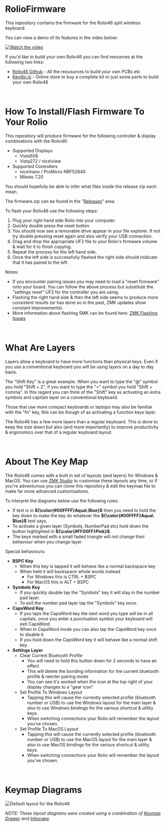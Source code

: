 # RolioFirmware
This repository contains the firmware for the Rolio46 split wireless keyboard.

You can view a demo of its features in the video below:

[![Watch the video](doc/images/video_thumbnail.png)](https://www.youtube.com/watch?v=ROdyQWcNV8Y)

If you'd like to build your own Rolio46 you can find resources at the following two links:
 * [Rolio46 Github](https://github.com/MickiusMousius/Rolio46Keyboard) - All the reousurces to build your own PCBs etc
 * [Keydio.io](https://keydio.io) - Online store to buy a complete kit or just some parts to build your own Rolio46

<br/>

# How To Install/Flash Firmware To Your Rolio
This repository will produce firmware for the following controller & display combinations with the Rolio46:
 * Supported Displays
    * Vista508
    * Vista272 / nice!view
 * Supported Controllers
   * nice!nano / ProMicro NRF52840
   * Mikoto 7.20

You should hopefully be able to infer what files inside the release zip each mean.

The firmware.zip can be found in the "[Releases](https://github.com/MickiusMousius/RolioFirmware/releases/)" area.

To flash your Rolio46 use the following steps:
 1. Plug your right hand side Rolio into your computer.
 2. Quickly double press the reset button.
 3. You should now see a removable drive appear in your file explorer. If not try double pressing reset again and also verify your USB connection.
 4. Drag and drop the appropriate UF2 file to your Rolio's firmware volume & wait for it to finish copying.
 5. Repeat the process for the left hand side.
 6. Once the left side is successfully flashed the right side should inidicate that it has paired to the left.

Notes:
 * If you encounter pairing issues you may need to load a "reset firmware" onto your board. You can follow the above process but substitute the "settings reset" UF2 for the controller you are using.
 * Flashing the right hand side & then the left side seems to produce more consistent results (or has done so in the past, ZMK updates show constant improvements).
  * More information about flashing SMK can be found here: [ZMK Flashing Issues](https://zmk.dev/docs/troubleshooting/flashing-issues)

<br/>

# What Are Layers

Layers allow a keyboard to have more functions than physical keys. Even if you use a conventional keyboard you will be using layers on a day to day basis.

The "Shift Key" is a great example. When you want to type the "@" symbol you hold "Shift + 2", if you want to type the "<" symbol you hold "Shift + comma". In this regard you can think of the "Shift" key as activating an extra symbols and capitals layer on a conventional keyboard.

Those that use more compact keyboards or laptops may also be familiar with the "fn" key, this can be though of as activating a function keys layer.

The Rolio46 has a few more layers than a regular keyboard. This is done to keep the size down but also (and more importantly) to improve productivity & ergonomics over that of a regular keyboard layout.

<br/>

# About The Key Map

The Rolio46 comes with a built in set of layouts (and layers) for Windows & MacOS. You can use [ZMK Studio](https://zmk.studio/download) to customise these layouts any time, or if you're adventurous you can clone this repository & edit the keymap file to make far more advanced customisations.

To interpret the diagrams below use the following rules:
 * If text is in **${\color{#00FFFF}Aqua\ Blue}$** then you need to hold the key down to make the key do whatever the **${\color{#00FFFF}Aqua\ Blue}$** text says.
 * To activate a given layer (Symbols, NumberPad etc) hold down the button highlighted in **${\color{#FF00FF}Pink}$**.
 * The keys marked with a small faded triangle will not change their behaviour when you change layer.

Special behaviours:
 * **BSPC Key**
    * When this key is tapped it will behave like a normal backspace key
    * When held it will backspace whole words instead
       * For Windows this is CTRL + BSPC
       * For MacOS this is ALT + BSPC
 * **Symbols Key**
    * If you quickly double tap the "Symbols" key it will stay in the number pad layer.
    * To exit the number pad layer tap the "Symbols" key once.
 * **CapsWord Key**
    * If you taps the CapsWord key the next word you type will be in all capitals, once you enter a punctuation symbol your keyboard will exit CapsWord.
    * When in CapsWord mode you can also tap the CapsWord key once to disable it.
    * If you hold down the CapsWord key it will behave like a normal shift key.
 * **Settings Layer**
    * Clear Current Bluetooth Profile
       * You will need to hold this button down for 2 seconds to have an effect
       * This will delete the bonding information for the current bluetooth profile & reenter pairing mode
       * You can see it's worked when the icon at the top right of your display changes to a "gear icon"
    * Set Profile To Windows Layout
       * Tapping this will cause the currently selected profile (bluetooth number or USB) to use the Windows layout for the main layer & also to use Windows bindings for the various shortcut & utility keys.
       * When switching connections your Rolio will remember the layout you've chosen.
    * Set Profile To MacOS Layout
       * Tapping this will cause the currently selected profile (bluetooth number or USB) to use the MacOS layout for the main layer & also to use MacOS bindings for the various shortcut & utility keys.
       * When switching connections your Rolio will remember the layout you've chosen.

<br/>

# Keymap Diagrams

![Default layout for the Rolio46](doc/images/keymap.svg)

*NOTE: These layout diagrams were created using a combination of [Keymap Drawer](https://github.com/caksoylar/keymap-drawer-web) and [Inkscape](https://inkscape.org).*